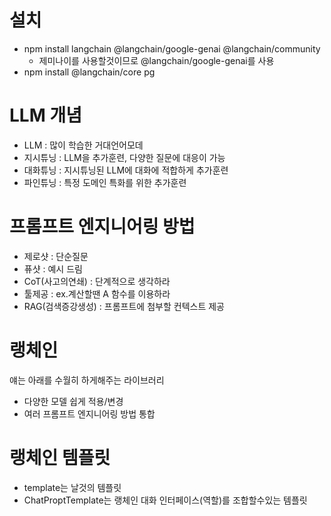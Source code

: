 
# 설치
- npm install langchain @langchain/google-genai @langchain/community   
   - 제미나이를 사용할것이므로 @langchain/google-genai를 사용 
- npm install @langchain/core pg

# LLM 개념
- LLM : 많이 학습한 거대언어모데 
- 지시튜닝 : LLM을 추가훈련, 다양한 질문에 대응이 가능
- 대화튜닝 : 지시튜닝된 LLM에 대화에 적합하게 추가훈련
- 파인튜닝 : 특정 도메인 특화를 위한 추가훈련

# 프롬프트 엔지니어링 방법
- 제로샷 : 단순질문
- 퓨샷 : 예시 드림
- CoT(사고의연쇄) : 단계적으로 생각하라
- 툴제공 : ex.계산할땐 A 함수를 이용하라
- RAG(검색증강생성) : 프롬프트에 첨부할 컨텍스트 제공

# 랭체인
얘는 아래를 수월히 하게해주는 라이브러리
- 다양한 모델 쉽게 적용/변경
- 여러 프롬프트 엔지니어링 방법 통합

# 랭체인 템플릿
- template는 날것의 템플릿
- ChatProptTemplate는 랭체인 대화 인터페이스(역할)를 조합할수있는 템플릿